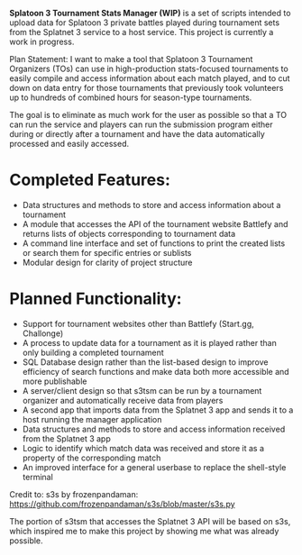 **Splatoon 3 Tournament Stats Manager (WIP)** is a set of scripts intended to upload data for Splatoon 3 private battles played during tournament sets from the Splatnet 3 service to a host service.
This project is currently a work in progress. 

Plan Statement: I want to make a tool that Splatoon 3 Tournament Organizers (TOs) can use in high-production stats-focused tournaments to easily compile and access information about each match played, and to cut down on data entry for those tournaments that previously took volunteers up to hundreds of combined hours for season-type tournaments. 

The goal is to eliminate as much work for the user as possible so that a TO can run the service and players can run the submission program either during or directly after a tournament and have the data automatically processed and easily accessed. 

# Completed Features: 
- Data structures and methods to store and access information about a tournament
- A module that accesses the API of the tournament website Battlefy and returns lists of objects corresponding to tournament data
- A command line interface and set of functions to print the created lists or search them for specific entries or sublists
- Modular design for clarity of project structure

# Planned Functionality: 
- Support for tournament websites other than Battlefy (Start.gg, Challonge)
- A process to update data for a tournament as it is played rather than only building a completed tournament
- SQL Database design rather than the list-based design to improve efficiency of search functions and make data both more accessible and more publishable
- A server/client design so that s3tsm can be run by a tournament organizer and automatically receive data from players
- A second app that imports data from the Splatnet 3 app and sends it to a host running the manager application
- Data structures and methods to store and access information received from the Splatnet 3 app
- Logic to identify which match data was received and store it as a property of the corresponding match
- An improved interface for a general userbase to replace the shell-style terminal

Credit to: 
s3s by frozenpandaman: https://github.com/frozenpandaman/s3s/blob/master/s3s.py

The portion of s3tsm that accesses the Splatnet 3 API will be based on s3s, which inspired me to make this project by showing me what was already possible.

